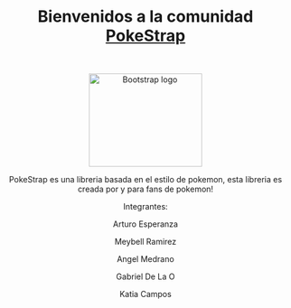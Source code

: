 <h1 align="center">Bienvenidos a la comunidad <a href=''>PokeStrap</a></h1><br>

<p align="center">
  <a href="https://getbootstrap.com/">
    <img src="./logo.png" alt="Bootstrap logo" width="200" height="165">
  </a>
</p>

<p align="center">
  PokeStrap es una libreria basada en el estilo de pokemon, esta libreria es creada por y para fans de pokemon!
</p>

<p align="center">Integrantes:</p>
<p align="center">Arturo Esperanza</p>
<p align="center">Meybell Ramirez</p>
<p align="center">Angel Medrano</p>
<p align="center">Gabriel De La O</p>
<p align="center">Katia Campos</p>
